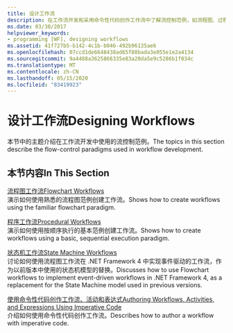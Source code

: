 ```yaml
---
title: 设计工作流
description: 在工作流开发和采用命令性代码创作工作流中了解流控制范例，如流程图、过程和状态机。
ms.date: 03/30/2017
helpviewer_keywords:
- programming [WF], designing workflows
ms.assetid: 41f727b5-b142-4c1b-b046-492b96135ae6
ms.openlocfilehash: 07ccd1de6648438ad65f88bada3e055e1e2a4134
ms.sourcegitcommit: 9a4488a3625866335e83a20da5e9c5286b1f034c
ms.translationtype: MT
ms.contentlocale: zh-CN
ms.lasthandoff: 05/15/2020
ms.locfileid: "83419923"
---
```

# <a name="designing-workflows"></a><span data-ttu-id="3d1de-103">设计工作流</span><span class="sxs-lookup"><span data-stu-id="3d1de-103">Designing Workflows</span></span>
<span data-ttu-id="3d1de-104">本节中的主题介绍在工作流开发中使用的流控制范例。</span><span class="sxs-lookup"><span data-stu-id="3d1de-104">The topics in this section describe the flow-control paradigms used in workflow development.</span></span>  
  
## <a name="in-this-section"></a><span data-ttu-id="3d1de-105">本节内容</span><span class="sxs-lookup"><span data-stu-id="3d1de-105">In This Section</span></span>  
 [<span data-ttu-id="3d1de-106">流程图工作流</span><span class="sxs-lookup"><span data-stu-id="3d1de-106">Flowchart Workflows</span></span>](flowchart-workflows.md)  
 <span data-ttu-id="3d1de-107">演示如何使用熟悉的流程图范例创建工作流。</span><span class="sxs-lookup"><span data-stu-id="3d1de-107">Shows how to create workflows using the familiar flowchart paradigm.</span></span>  
  
 [<span data-ttu-id="3d1de-108">程序工作流</span><span class="sxs-lookup"><span data-stu-id="3d1de-108">Procedural Workflows</span></span>](procedural-workflows.md)  
 <span data-ttu-id="3d1de-109">演示如何使用按顺序执行的基本范例创建工作流。</span><span class="sxs-lookup"><span data-stu-id="3d1de-109">Shows how to create workflows using a basic, sequential execution paradigm.</span></span>  
  
 [<span data-ttu-id="3d1de-110">状态机工作流</span><span class="sxs-lookup"><span data-stu-id="3d1de-110">State Machine Workflows</span></span>](state-machine-workflows.md)  
 <span data-ttu-id="3d1de-111">讨论如何使用流程图工作流在 .NET Framework 4 中实现事件驱动的工作流，作为以前版本中使用的状态机模型的替换。</span><span class="sxs-lookup"><span data-stu-id="3d1de-111">Discusses how to use Flowchart workflows to implement event-driven workflows in .NET Framework 4, as a replacement for the State Machine model used in previous versions.</span></span>  
  
 [<span data-ttu-id="3d1de-112">使用命令性代码创作工作流、活动和表达式</span><span class="sxs-lookup"><span data-stu-id="3d1de-112">Authoring Workflows, Activities, and Expressions Using Imperative Code</span></span>](authoring-workflows-activities-and-expressions-using-imperative-code.md)  
 <span data-ttu-id="3d1de-113">介绍如何使用命令性代码创作工作流。</span><span class="sxs-lookup"><span data-stu-id="3d1de-113">Describes how to author a workflow with imperative code.</span></span>
